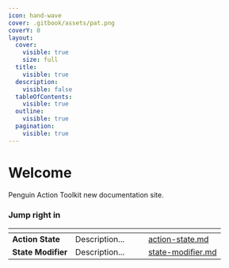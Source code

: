 ```yaml
---
icon: hand-wave
cover: .gitbook/assets/pat.png
coverY: 0
layout:
  cover:
    visible: true
    size: full
  title:
    visible: true
  description:
    visible: false
  tableOfContents:
    visible: true
  outline:
    visible: true
  pagination:
    visible: true
---
```


# Welcome

Penguin Action Toolkit new documentation site.

### Jump right in

<table data-view="cards"><thead><tr><th></th><th></th><th data-hidden data-card-cover data-type="files"></th><th data-hidden></th><th data-hidden data-card-target data-type="content-ref"></th></tr></thead><tbody><tr><td><strong>Action State</strong></td><td>Description...</td><td></td><td></td><td><a href="documentation/action-state.md">action-state.md</a></td></tr><tr><td><strong>State Modifier</strong></td><td>Description...</td><td></td><td></td><td><a href="documentation/state-modifier.md">state-modifier.md</a></td></tr></tbody></table>

